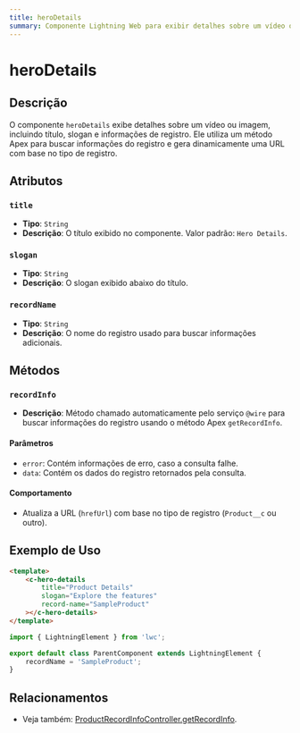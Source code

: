 ```yaml
---
title: heroDetails
summary: Componente Lightning Web para exibir detalhes sobre um vídeo ou imagem com base em informações de registro.
---
```


# heroDetails

## Descrição
O componente `heroDetails` exibe detalhes sobre um vídeo ou imagem, incluindo título, slogan e informações de registro. Ele utiliza um método Apex para buscar informações do registro e gera dinamicamente uma URL com base no tipo de registro.

## Atributos

### `title`
- **Tipo**: `String`
- **Descrição**: O título exibido no componente. Valor padrão: `Hero Details`.

### `slogan`
- **Tipo**: `String`
- **Descrição**: O slogan exibido abaixo do título.

### `recordName`
- **Tipo**: `String`
- **Descrição**: O nome do registro usado para buscar informações adicionais.

## Métodos

### `recordInfo`
- **Descrição**: Método chamado automaticamente pelo serviço `@wire` para buscar informações do registro usando o método Apex `getRecordInfo`.

#### Parâmetros
- `error`: Contém informações de erro, caso a consulta falhe.
- `data`: Contém os dados do registro retornados pela consulta.

#### Comportamento
- Atualiza a URL (`hrefUrl`) com base no tipo de registro (`Product__c` ou outro).

## Exemplo de Uso
```html
<template>
    <c-hero-details
        title="Product Details"
        slogan="Explore the features"
        record-name="SampleProduct"
    ></c-hero-details>
</template>
```

```javascript
import { LightningElement } from 'lwc';

export default class ParentComponent extends LightningElement {
    recordName = 'SampleProduct';
}
```

## Relacionamentos

- Veja também: [ProductRecordInfoController.getRecordInfo](../classes/ProductRecordInfoController.md).